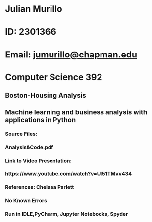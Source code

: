 # Julian Murillo
# ID: 2301366
# Email: jumurillo@chapman.edu
# Computer Science 392
## Boston-Housing Analysis
## Machine learning and business analysis with applications in Python

### Source Files:
### Analysis&Code.pdf

### Link to Video Presentation:
### https://www.youtube.com/watch?v=UI51TMvv434


### References: Chelsea Parlett

### No Known Errors

### Run in IDLE,PyCharm, Jupyter Notebooks, Spyder

